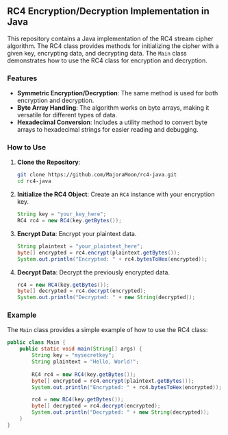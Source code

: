 ## RC4 Encryption/Decryption Implementation in Java

This repository contains a Java implementation of the RC4 stream cipher algorithm. The RC4 class provides methods for initializing the cipher with a given key, encrypting data, and decrypting data. The `Main` class demonstrates how to use the RC4 class for encryption and decryption.

### Features

- **Symmetric Encryption/Decryption**: The same method is used for both encryption and decryption.
- **Byte Array Handling**: The algorithm works on byte arrays, making it versatile for different types of data.
- **Hexadecimal Conversion**: Includes a utility method to convert byte arrays to hexadecimal strings for easier reading and debugging.

### How to Use

1. **Clone the Repository**:
    ```bash
    git clone https://github.com/MajoraMoon/rc4-java.git
    cd rc4-java
    ```

2. **Initialize the RC4 Object**:
    Create an `RC4` instance with your encryption key.
    ```java
    String key = "your_key_here";
    RC4 rc4 = new RC4(key.getBytes());
    ```

3. **Encrypt Data**:
    Encrypt your plaintext data.
    ```java
    String plaintext = "your_plaintext_here";
    byte[] encrypted = rc4.encrypt(plaintext.getBytes());
    System.out.println("Encrypted: " + rc4.bytesToHex(encrypted));
    ```

4. **Decrypt Data**:
    Decrypt the previously encrypted data.
    ```java
    rc4 = new RC4(key.getBytes());
    byte[] decrypted = rc4.decrypt(encrypted);
    System.out.println("Decrypted: " + new String(decrypted));
    ```

### Example

The `Main` class provides a simple example of how to use the RC4 class:
```java
public class Main {
    public static void main(String[] args) {
        String key = "mysecretkey";
        String plaintext = "Hello, World!";
        
        RC4 rc4 = new RC4(key.getBytes());
        byte[] encrypted = rc4.encrypt(plaintext.getBytes());
        System.out.println("Encrypted: " + rc4.bytesToHex(encrypted));

        rc4 = new RC4(key.getBytes());
        byte[] decrypted = rc4.decrypt(encrypted);
        System.out.println("Decrypted: " + new String(decrypted));
    }
}
